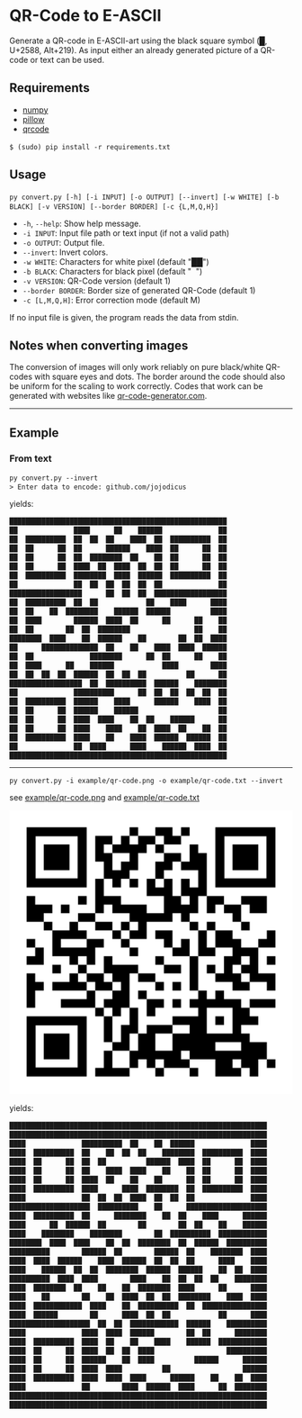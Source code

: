 # QR-Code to E-ASCII
Generate a QR-code in E-ASCII-art using the black square symbol (█, U+2588, Alt+219). As input either an already generated picture of a QR-code or text can be used.

## Requirements
- [numpy](https://numpy.org)
- [pillow](https://pillow.readthedocs.io)
- [qrcode](https://pypi.org/project/qrcode/)

`$ (sudo) pip install -r requirements.txt`

## Usage
``py convert.py [-h] [-i INPUT] [-o OUTPUT] [--invert] [-w WHITE] [-b BLACK] [-v VERSION] [--border BORDER] [-c {L,M,Q,H}]``
- ``-h``, ``--help``: Show help message.
- ``-i INPUT``: Input file path or text input (if not a valid path)
- ``-o OUTPUT``: Output file.
- ``--invert``: Invert colors.
- ``-w WHITE``: Characters for white pixel (default "██")
- ``-b BLACK``: Characters for black pixel (default "&nbsp;&nbsp;")
- ``-v VERSION``: QR-Code version (default 1)
- ``--border BORDER``: Border size of generated QR-Code (default 1)
- ``-c [L,M,Q,H]``: Error correction mode (default M)

If no input file is given, the program reads the data from stdin.

## Notes when converting images
The conversion of images will only work reliably on pure black/white QR-codes with square eyes and dots. The border around the code should also be uniform for the scaling to work correctly. Codes that work can be generated with websites like [qr-code-generator.com](https://qr-code-generator.com/).

---

## Example
### From text
```
py convert.py --invert
> Enter data to encode: github.com/jojodicus
```
yields:
```
██████████████████████████████████████████████████████
██              ████      ██    ██████              ██
██  ██████████  ██  ██  ██    ████  ██  ██████████  ██
██  ██      ██  ██      ██████    ████  ██      ██  ██
██  ██      ██  ██  ████████  ██    ██  ██      ██  ██
██  ██      ██  ████  ██  ████  ██  ██  ██      ██  ██
██  ██████████  ████████  ████  ██████  ██████████  ██
██              ██  ██  ██  ██  ██  ██              ██
██████████████████      ██  ██  ██  ██████████████████
██  ██████████  ██  ██            ██    ████      ████
██  ██    ██  ████████    ██████  ██████          ████
██  ████        ██████  ████  ██      ██      ██    ██
██  ██        ██  ██  ████████                ██    ██
████████  ████    ██  ██████    ██        ██  ██  ████
██      ██████████████  ██    ██    ████  ████  ██████
██  ██              ████████      ██  ██      ██    ██
██  ████      ██    ██████            ████        ████
██  ██  ██  ██  ██████  ██  ██  ██          ██      ██
██████████████████  ██  ██████████  ██████    ████████
██              ██████████      ██  ██  ██  ██  ██  ██
██  ██████████  ██████    ████      ██████    ████  ██
██  ██      ██  ██████    ██████                    ██
██  ██      ██  ████  ████    ██  ██    ██████      ██
██  ██      ██  ████    ████    ██  ████  ██    ██  ██
██  ██████████  ████    ██    ████  ██████  ██████  ██
██              ██  ████      ████    ██████  ████  ██
██████████████████████████████████████████████████████
```
---

```
py convert.py -i example/qr-code.png -o example/qr-code.txt --invert
```

see [example/qr-code.png](example/qr-code.png) and [example/qr-code.txt](example/qr-code.txt)

![](example/qr-code.png)

yields:

```
████████████████████████████████████████████████████████████████
████████████████████████████████████████████████████████████████
████              ██████████  ██    ██  ██████              ████
████  ██████████  ██    ██  ██  ██    ████████  ██████████  ████
████  ██      ██  ██  ██          ██████  ████  ██      ██  ████
████  ██      ██  ██    ████  ████    ██    ██  ██      ██  ████
████  ██      ██  ████  ██    ██    ██      ██  ██      ██  ████
████  ██████████  ████      ████  ████████  ██  ██████████  ████
████              ██  ██  ██  ████  ██  ██  ██              ████
████████████████████  ██████████    ██      ████████████████████
████  ██████████  ██      ████████    ██  ██    ████      ██████
████      ██  ██████  ██        ██        ██  ██    ██    ██████
████    ████████    ████████        ██  ██████████  ████████████
████████  ████  ████    ██  ██  ████████  ██  ██████  ██████████
██████████        ██████  ██        ██████  ██    ████████  ████
████  ████  ██████    ████  ██████  ██  ██  ██      ████    ████
████    ██████  ██  ██  ████████  ██████  ██████    ██  ██  ████
██████████  ████  ████        ████    ██  ██  ██  ██    ████████
████  ████████  ██    ██    ██  ████████  ████      ██      ████
████    ██        ██    ██  ████  ██  ██  ████████    ████  ████
████  ████████████  ████    ██  ██████████  ██  ████████████████
████  ██████        ██      ████  ██  ██            ██      ████
████████████████████  ██  ██  ████████████  ██████    ██████████
████              ████  ████  ██████        ██  ██      ████████
████  ██████████  ████  ██    ██    ████    ██████  ████████████
████  ██      ██  ████  ██  ██  ████                  ██████████
████  ██      ██  ██████    ██  ████          ██████      ██████
████  ██      ██  ████  ████          ██                  ██████
████  ██████████  ████  ████  ████      ██████    ██    ██  ████
████              ██        ████  ██████  ████      ██  ████████
████████████████████████████████████████████████████████████████
████████████████████████████████████████████████████████████████
```
